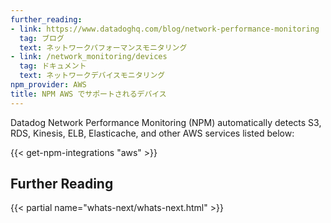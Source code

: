 ```yaml
---
further_reading:
- link: https://www.datadoghq.com/blog/network-performance-monitoring
  tag: ブログ
  text: ネットワークパフォーマンスモニタリング
- link: /network_monitoring/devices
  tag: ドキュメント
  text: ネットワークデバイスモニタリング
npm_provider: AWS
title: NPM AWS でサポートされるデバイス
---
```


Datadog Network Performance Monitoring (NPM) automatically detects S3, RDS, Kinesis, ELB, Elasticache, and other AWS services listed below:

{{< get-npm-integrations "aws" >}}

## Further Reading

{{< partial name="whats-next/whats-next.html" >}}
